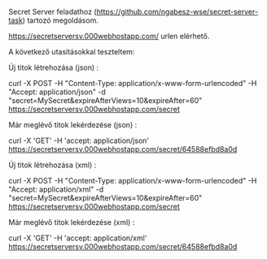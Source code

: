 Secret Server feladathoz (https://github.com/ngabesz-wse/secret-server-task) tartozó megoldásom.

https://secretserversv.000webhostapp.com/ urlen elérhető.

A következő utasításokkal teszteltem:

Új titok létrehozása (json) :

curl -X POST -H "Content-Type: application/x-www-form-urlencoded" -H "Accept: application/json" -d "secret=MySecret&expireAfterViews=10&expireAfter=60" https://secretserversv.000webhostapp.com/secret

Már meglévő titok lekérdezése (json) :

curl -X 'GET' -H 'accept: application/json' https://secretserversv.000webhostapp.com/secret/64588efbd8a0d

Új titok létrehozása (xml) :

curl -X POST -H "Content-Type: application/x-www-form-urlencoded" -H "Accept: application/xml" -d "secret=MySecret&expireAfterViews=10&expireAfter=60" https://secretserversv.000webhostapp.com/secret

Már meglévő titok lekérdezése (xml) :

curl -X 'GET' -H 'accept: application/xml' https://secretserversv.000webhostapp.com/secret/64588efbd8a0d
